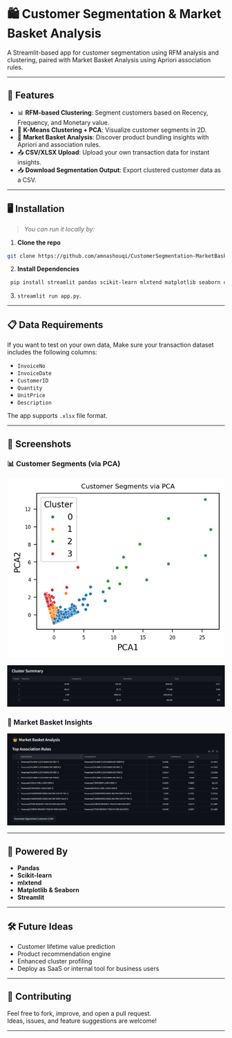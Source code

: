 # 🛍️ Customer Segmentation & Market Basket Analysis

A Streamlit-based app for customer segmentation using RFM analysis and clustering, paired with Market Basket Analysis using Apriori association rules.

---

## 🚀 Features

- 📊 **RFM-based Clustering**: Segment customers based on Recency, Frequency, and Monetary value.
- 🧠 **K-Means Clustering + PCA**: Visualize customer segments in 2D.
- 🧺 **Market Basket Analysis**: Discover product bundling insights with Apriori and association rules.
- 📤 **CSV/XLSX Upload**: Upload your own transaction data for instant insights.
- 📥 **Download Segmentation Output**: Export clustered customer data as a CSV.

---

## 🖥️ Installation

> *You can run it locally by:*
  1. **Clone the repo**
```bash
git clone https://github.com/amnashouqi/CustomerSegmentation-MarketBasketAnalysis.git
```
  2. **Install Dependencies**
```bash
 pip install streamlit pandas scikit-learn mlxtend matplotlib seaborn openpyxl
```
  3. `streamlit run app.py`.
     
---

## 📋 Data Requirements

If you want to test on your own data, Make sure your transaction dataset includes the following columns:

- `InvoiceNo`
- `InvoiceDate`
- `CustomerID`
- `Quantity`
- `UnitPrice`
- `Description`

The app supports `.xlsx` file format.

---

## 📸 Screenshots

### 📊 Customer Segments (via PCA)

![PCA](PCA.png)

![Cluster Summary](clusterSummary.png)

### 🧺 Market Basket Insights

![Market Basket Analysis](MarketBasketAnalysis.png)

---

## 🧠 Powered By

- **Pandas**
- **Scikit-learn**
- **mlxtend**
- **Matplotlib & Seaborn**
- **Streamlit**

---

## 🛠️ Future Ideas

- Customer lifetime value prediction
- Product recommendation engine
- Enhanced cluster profiling
- Deploy as SaaS or internal tool for business users

---

## 🤝 Contributing

Feel free to fork, improve, and open a pull request.  
Ideas, issues, and feature suggestions are welcome!

---
